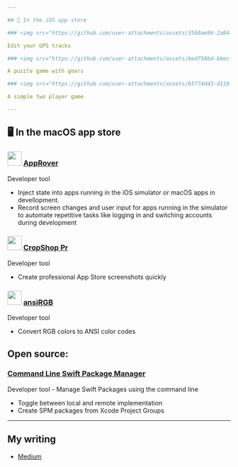 ```yaml
---

## 📱 In the iOS app store

### <img src="https://github.com/user-attachments/assets/35b0ae96-2a84-4eb5-93e3-bc0a5eb13666" width="32"/> [GPX File Editor](https://apps.apple.com/ly/app/gpx-file-editor/id1583908804)

Edit your GPS tracks

### <img src="https://github.com/user-attachments/assets/bed758bd-bbec-4738-b4d2-a69146b3b3d7" width="32"/> [Color Wheel](https://apps.apple.com/ly/app/color-wheel-a-puzzle-game/id1584951425)

A puzzle game with gears

### <img src="https://github.com/user-attachments/assets/b5774d43-d110-4e49-ba32-73516a29db8f" width="32"/> [Connect 4](https://apps.apple.com/ly/app/4-in-a-row-kittens-puppies/id1147764889)

A simple two player game

---
```


## 🖥️ In the macOS app store

### <img src="https://github.com/user-attachments/assets/35373d4c-a528-48ec-b101-f81a5373f97d" width="32"/> [AppRover](https://apps.apple.com/ly/app/app-rover/id6472757797)

Developer tool 

- Inject state into apps running in the iOS simulator or macOS apps in devellopment.
- Record screen changes and user input for apps running in the simulator to automate repetitive tasks like logging in and switching accounts during development 

### <img src="https://github.com/user-attachments/assets/225b26bd-5085-4165-8b09-f61f81a8a82f" width="32"/> [CropShop Pr](https://apps.apple.com/ly/app/cropshop-pro/id6514274503)

Developer tool 

 - Create professional App Store screenshots quickly

### <img src="https://github.com/user-attachments/assets/79d849d2-f766-4eb9-9b5d-1c2bd71895b4" width="32"/> [ansiRGB](https://apps.apple.com/ly/app/ansirgb/id6504838868)

Developer tool 

 - Convert RGB colors to ANSI color codes


## Open source:

### [Command Line Swift Package Manager](https://github.com/anconaesselmann/CLSPM)

Developer tool - Manage Swift Packages using the command line

- Toggle between local and remote implementation
- Create SPM packages from Xcode Project Groups

---

##  My writing

- [Medium](https://medium.com/@DudeOnSwift) 

<!---
anconaesselmann/anconaesselmann is a ✨ special ✨ repository because its `README.md` (this file) appears on your GitHub profile.
You can click the Preview link to take a look at your changes.
--->
